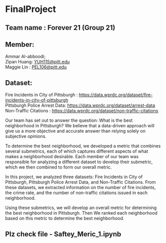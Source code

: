 # FinalProject

## Team name : Forever 21 (Group 21)

## Member:  
Ammar Al-abboodi;   
Zipan Huang: YUH115@pitt.edu  
Maggie Lin : PEL106@pitt.edu  

## Dataset: 
Fire Incidents in City of Pittsburgh  : https://data.wprdc.org/dataset/fire-incidents-in-city-of-pittsburgh  
Pittsburgh Police Arrest Data:  https://data.wprdc.org/dataset/arrest-data  
Non-Traffic Citations : https://data.wprdc.org/dataset/non-traffic-citations  


Our team has set out to answer the question: What is the best neighborhood in Pittsburgh? We believe that a data-driven approach will give us a more objective and accurate answer than relying solely on subjective opinions.

To determine the best neighborhood, we developed a metric that combines several submetrics, each of which captures different aspects of what makes a neighborhood desirable. Each member of our team was responsible for analyzing a different dataset to develop their submetric, which we then combined to form our overall metric.

In this project, we analyzed three datasets: Fire Incidents in City of Pittsburgh, Pittsburgh Police Arrest Data, and Non-Traffic Citations. From these datasets, we extracted information on the number of fire incidents, the crime rate, and the number of non-traffic citations issued in each neighborhood.

Using these submetrics, we will develop an overall metric for determining the best neighborhood in Pittsburgh. Then We ranked each neighborhood based on this metric to determine the best neighborhood.

## Plz check file - Saftey_Meric_1.ipynb
